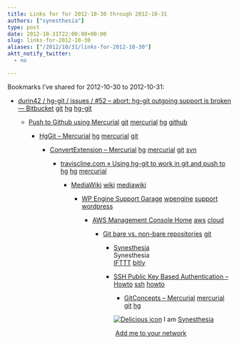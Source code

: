 ```yaml
---
title: Links for for 2012-10-30 through 2012-10-31
authors: ["synesthesia"]
type: post
date: 2012-10-31T22:00:00+00:00
slug: links-for-2012-10-30 
aliases: ["/2012/10/31/links-for-2012-10-30"]
aktt_notify_twitter:
  - no

---
```

Bookmarks I&#8217;ve shared for 2012-10-30 to 2012-10-31:

  * [durin42 / hg-git / issues / #52 &#8211; abort: hg-git outgoing support is broken &mdash; Bitbucket][1] 
    [git][2] [hg][3] [hg-git][4] </li> 
    
      * [Push to Github using Mercurial][5] 
        [git][2] [mercurial][6] [hg][3] [github][7] </li> 
        
          * [HgGit &#8211; Mercurial][8] 
            [hg][3] [mercurial][6] [git][2] </li> 
            
              * [ConvertExtension &#8211; Mercurial][9] 
                [hg][3] [mercurial][6] [git][2] [svn][10] </li> 
                
                  * [traviscline.com &raquo; Using hg-git to work in git and push to hg][11] 
                    [hg][3] [mercurial][6] </li> 
                    
                      * [MediaWiki][12] 
                        [wiki][13] [mediawiki][14] </li> 
                        
                          * [WP Engine Support Garage][15] 
                            [wpengine][16] [support][17] [wordpress][18] </li> 
                            
                              * [AWS Management Console Home][19] 
                                [aws][20] [cloud][21] </li> 
                                
                                  * [Git bare vs. non-bare repositories][22] 
                                    [git][2] </li> 
                                    
                                      * [Synesthesia][23]  
                                        Synesthesia  
                                        [IFTTT][24] [bitly][25] 
                                      * [SSH Public Key Based Authentication &ndash; Howto][26] 
                                        [ssh][27] [howto][28] </li> 
                                        
                                          * [GitConcepts &#8211; Mercurial][29] 
                                            [mercurial][6] [git][2] [hg][3] </li> </ul> 
                                            
                                            <p class="deliciouslink">
                                              <a href="https://del.icio.us/synesthesia" title="See all my bookmarks on del.icio.us"><img src="https://www.synesthesia.co.uk/images/deliciousicon.jpg" alt="Delicious icon" /></a>&nbsp;I am <a href="https://del.icio.us/synesthesia" title="See all my bookmarks on del.icio.us">Synesthesia</a>
                                            </p>
                                            
                                            <p class="deliciouslink">
                                              <a href="https://del.icio.us/network?add=synesthesia" title="Add me to your del.icio.us network"><img src="https://www.synesthesia.co.uk/images/add.gif" alt="" /></a>&nbsp;<a href="https://del.icio.us/network?add=synesthesia" title="Add me to your del.icio.us network">Add me to your network</a>
                                            </p>

 [1]: https://bitbucket.org/durin42/hg-git/issue/52/abort-hg-git-outgoing-support-is-broken
 [2]: https://www.delicious.com/synesthesia/git
 [3]: https://www.delicious.com/synesthesia/hg
 [4]: https://www.delicious.com/synesthesia/hg-git
 [5]: https://glyphobet.net/blog/essay/2029
 [6]: https://www.delicious.com/synesthesia/mercurial
 [7]: https://www.delicious.com/synesthesia/github
 [8]: https://mercurial.selenic.com/wiki/HgGit
 [9]: https://mercurial.selenic.com/wiki/ConvertExtension
 [10]: https://www.delicious.com/synesthesia/svn
 [11]: https://traviscline.com/blog/2010/04/27/using-hg-git-to-work-in-git-and-push-to-hg/
 [12]: https://www.mediawiki.org/wiki/MediaWiki
 [13]: https://www.delicious.com/synesthesia/wiki
 [14]: https://www.delicious.com/synesthesia/mediawiki
 [15]: https://support.wpengine.com/
 [16]: https://www.delicious.com/synesthesia/wpengine
 [17]: https://www.delicious.com/synesthesia/support
 [18]: https://www.delicious.com/synesthesia/wordpress
 [19]: https://console.aws.amazon.com/console/home
 [20]: https://www.delicious.com/synesthesia/aws
 [21]: https://www.delicious.com/synesthesia/cloud
 [22]: https://www.bitflop.com/document/111
 [23]: https://www.synesthesia.co.uk/blog/archives/2012/10/30/links-for-2012-10-29-2/
 [24]: https://www.delicious.com/synesthesia/IFTTT
 [25]: https://www.delicious.com/synesthesia/bitly
 [26]: https://www.cyberciti.biz/tips/ssh-public-key-based-authentication-how-to.html
 [27]: https://www.delicious.com/synesthesia/ssh
 [28]: https://www.delicious.com/synesthesia/howto
 [29]: https://mercurial.selenic.com/wiki/GitConcepts
